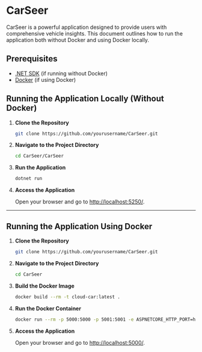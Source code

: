 # CarSeer
CarSeer is a powerful application designed to provide users with comprehensive vehicle insights. This document outlines how to run the application both without Docker and using Docker locally.

## Prerequisites

- [.NET SDK](https://dotnet.microsoft.com/download) (if running without Docker)
- [Docker](https://www.docker.com/get-started) (if using Docker)

## Running the Application Locally (Without Docker)

1. **Clone the Repository**

   ```bash
   git clone https://github.com/yourusername/CarSeer.git
   ```

2. **Navigate to the Project Directory**

   ```bash
   cd CarSeer/CarSeer
   ```

3. **Run the Application**

   ```bash
   dotnet run
   ```

4. **Access the Application**

   Open your browser and go to [http://localhost:5250/](http://localhost:5250/).

---

## Running the Application Using Docker

1. **Clone the Repository**

   ```bash
   git clone https://github.com/yourusername/CarSeer.git
   ```

2. **Navigate to the Project Directory**

   ```bash
   cd CarSeer
   ```

3. **Build the Docker Image**

   ```bash
   docker build --rm -t cloud-car:latest .
   ```

4. **Run the Docker Container**

   ```bash
   docker run --rm -p 5000:5000 -p 5001:5001 -e ASPNETCORE_HTTP_PORT=https://+:5001 -e ASPNETCORE_URLS=http://+:5000 cloud-car
   ```

5. **Access the Application**

   Open your browser and go to [http://localhost:5000/](http://localhost:5000/).
